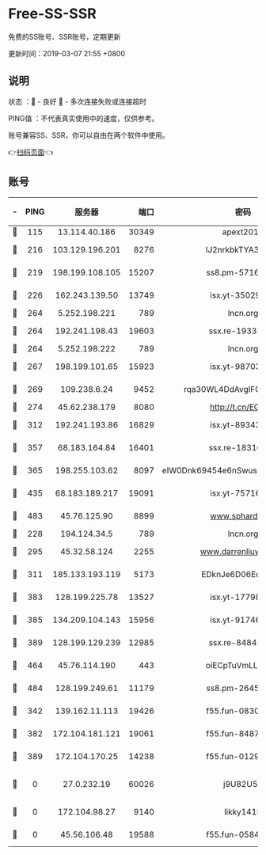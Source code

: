 # Free-SS-SSR

免费的SS账号、SSR账号，定期更新

更新时间：2019-03-07 21:55 +0800

## 说明

状态     ：🙂 - 良好 🙁 - 多次连接失败或连接超时

PING值   ：不代表真实使用中的速度，仅供参考。

账号兼容SS、SSR，你可以自由在两个软件中使用。

👉[扫码页面](https://liesauer.github.io/Free-SS-SSR/)👈

## 账号

|-|PING|服务器|端口|密码|加密方式|区域|
|:----:|:----:|:-----:|-----:|:----:|:----:|:----:|
|🙂|115|13.114.40.186|30349|apext2019|chacha20|JP|
|🙂|216|103.129.196.201|8276|lJ2nrkbkTYA30wv0|aes-256-cfb|US|
|🙂|219|198.199.108.105|15207|ss8.pm-57164721|aes-256-cfb|US|
|🙂|226|162.243.139.50|13749|isx.yt-35029494|aes-256-cfb|US|
|🙂|264|5.252.198.221|789|lncn.org|rc4|JP|
|🙂|264|192.241.198.43|19603|ssx.re-19333093|aes-256-cfb|US|
|🙂|264|5.252.198.222|789|lncn.org|rc4|JP|
|🙂|267|198.199.101.65|15923|isx.yt-98703063|aes-256-cfb|US|
|🙂|269|109.238.6.24|9452|rqa30WL4DdAvgIFG6Fs3znzTa|aes-256-cfb|FR|
|🙂|274|45.62.238.179|8080|http://t.cn/EGJIyrl|rc4-md5|CA|
|🙂|312|192.241.193.86|16829|isx.yt-89343714|aes-256-cfb|US|
|🙂|357|68.183.164.84|16401|ssx.re-18316811|aes-256-cfb|US|
|🙂|365|198.255.103.62|8097|eIW0Dnk69454e6nSwuspv9DmS201tQ0D|aes-256-cfb|US|
|🙂|435|68.183.189.217|19091|isx.yt-75716228|aes-256-cfb|SG|
|🙂|483|45.76.125.90|8899|www.sphard.com|aes-256-cfb|AU|
|🙂|228|194.124.34.5|789|lncn.org|rc4|JP|
|🙂|295|45.32.58.124|2255|www.darrenliuwei.com|aes-256-cfb|JP|
|🙂|311|185.133.193.119|5173|EDknJe6D06EoWDaw|aes-256-cfb|US|
|🙂|383|128.199.225.78|13527|isx.yt-17798772|aes-256-cfb|SG|
|🙂|385|134.209.104.143|15956|isx.yt-91746156|aes-256-cfb|SG|
|🙂|389|128.199.129.239|12985|ssx.re-84845857|aes-256-cfb|SG|
|🙂|464|45.76.114.190|443|oiECpTuVmLLxk4Ts|aes-256-cfb|AU|
|🙂|484|128.199.249.61|11179|ss8.pm-26454231|aes-256-cfb|SG|
|🙁|342|139.162.11.113|19426|f55.fun-08309291|aes-256-cfb|SG|
|🙁|382|172.104.181.121|19061|f55.fun-84870600|aes-256-cfb|SG|
|🙁|389|172.104.170.25|14238|f55.fun-01292218|aes-256-cfb|SG|
|🙁|0|27.0.232.19|60026|j9U82U53|xchacha20-ietf-poly1305|HK|
|🙁|0|172.104.98.27|9140|likky1415|aes-256-cfb|JP|
|🙁|0|45.56.106.48|19588|f55.fun-05844532|aes-256-cfb|US|
